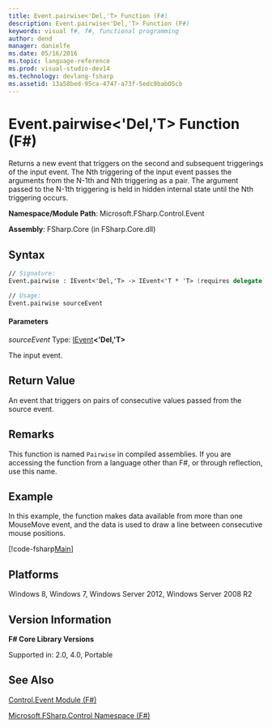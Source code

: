 ```yaml
---
title: Event.pairwise<'Del,'T> Function (F#)
description: Event.pairwise<'Del,'T> Function (F#)
keywords: visual f#, f#, functional programming
author: dend
manager: danielfe
ms.date: 05/16/2016
ms.topic: language-reference
ms.prod: visual-studio-dev14
ms.technology: devlang-fsharp
ms.assetid: 13a58bed-95ca-4747-a73f-5edc9bab05cb 
---
```


# Event.pairwise<'Del,'T> Function (F#)

Returns a new event that triggers on the second and subsequent triggerings of the input event. The Nth triggering of the input event passes the arguments from the N-1th and Nth triggering as a pair. The argument passed to the N-1th triggering is held in hidden internal state until the Nth triggering occurs.

**Namespace/Module Path**: Microsoft.FSharp.Control.Event

**Assembly**: FSharp.Core (in FSharp.Core.dll)


## Syntax

```fsharp
// Signature:
Event.pairwise : IEvent<'Del,'T> -> IEvent<'T * 'T> (requires delegate)

// Usage:
Event.pairwise sourceEvent
```

#### Parameters
*sourceEvent*
Type: [IEvent](https://msdn.microsoft.com/library/8dbca0df-f8a1-40bd-8d50-aa26f6a8b862)**&lt;'Del,'T&gt;**


The input event.

## Return Value

An event that triggers on pairs of consecutive values passed from the source event.

## Remarks
This function is named `Pairwise` in compiled assemblies. If you are accessing the function from a language other than F#, or through reflection, use this name.

## Example

In this example, the function makes data available from more than one MouseMove event, and the data is used to draw a line between consecutive mouse positions.

[!code-fsharp[Main](~/samples/snippets/fsharp/events/snippet6.fs)]

## Platforms
Windows 8, Windows 7, Windows Server 2012, Windows Server 2008 R2


## Version Information
**F# Core Library Versions**

Supported in: 2.0, 4.0, Portable

## See Also
[Control.Event Module &#40;F&#35;&#41;](Control.Event-Module-%5BFSharp%5D.md)

[Microsoft.FSharp.Control Namespace &#40;F&#35;&#41;](Microsoft.FSharp.Control-Namespace-%5BFSharp%5D.md)